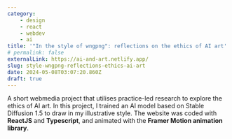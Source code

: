 ```yaml
---
category:
    - design
    - react
    - webdev
    - ai
title: '"In the style of wngpng": reflections on the ethics of AI art'
# permalink: false
externalLink: https://ai-and-art.netlify.app/
slug: style-wngpng-reflections-ethics-ai-art
date: 2024-05-08T03:07:20.860Z
draft: true
---
```


A short webmedia project that utilises practice-led research to explore the ethics of AI art. In this project, I trained an AI model based on Stable Diffusion 1.5 to draw in my illustrative style. The website was coded with **ReactJS** and **Typescript**, and animated with the **Framer Motion animation library**.
